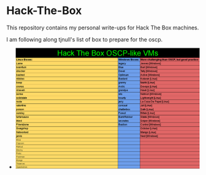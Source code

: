 # Hack-The-Box
This repository contains my personal write-ups for Hack The Box machines.

I am following along tjnull's list of box to prepare for the oscp.
- ![List!](tjnull-htb-list.png)
